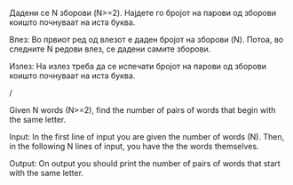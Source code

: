 Дадени се N зборови (N>=2). Најдете го бројот на парови од зборови коишто почнуваат на иста буква.

Влез: Во првиот ред од влезот е даден бројот на зборови (N). Потоа, во следните N редови влез, се дадени самите зборови.

Излез: На излез треба да се испечати бројот на парови од зборови коишто почнуваат на иста буква.

/

Given N words (N>=2), find the number of pairs of words that begin with the same letter.

Input: In the first line of input you are given the number of words (N). Then, in the following N lines of input, you have the the words themselves.

Output: On output you should print the number of pairs of words that start with the same letter.